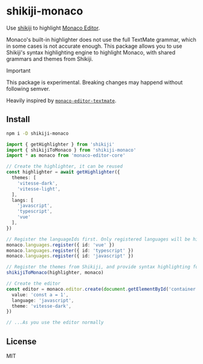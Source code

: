 # shikiji-monaco

Use [shikiji](https://github.com/antfu/shikiji) to highlight [Monaco Editor](https://microsoft.github.io/monaco-editor/).

Monaco's built-in highlighter does not use the full TextMate grammar, which in some cases is not accurate enough. This package allows you to use Shikiji's syntax highlighting engine to highlight Monaco, with shared grammars and themes from Shikiji.

> [!IMPORTANT]
> This package is experimental. Breaking changes may happend without following semver.

Heavily inspired by [`monaco-editor-textmate`](https://github.com/zikaari/monaco-editor-textmate).

## Install

```bash
npm i -D shikiji-monaco
```

```ts
import { getHighlighter } from 'shikiji'
import { shikijiToMonaco } from 'shikiji-monaco'
import * as monaco from 'monaco-editor-core'

// Create the highlighter, it can be reused
const highlighter = await getHighlighter({
  themes: [
    'vitesse-dark',
    'vitesse-light',
  ],
  langs: [
    'javascript',
    'typescript',
    'vue'
  ],
})

// Register the languageIds first. Only registered languages will be highlighted.
monaco.languages.register({ id: 'vue' })
monaco.languages.register({ id: 'typescript' })
monaco.languages.register({ id: 'javascript' })

// Register the themes from Shikiji, and provide syntax highlighting for Monaco.
shikijiToMonaco(highlighter, monaco)

// Create the editor
const editor = monaco.editor.create(document.getElementById('container'), {
  value: 'const a = 1',
  language: 'javascript',
  theme: 'vitesse-dark',
})

// ...As you use the editor normally
```

## License

MIT
